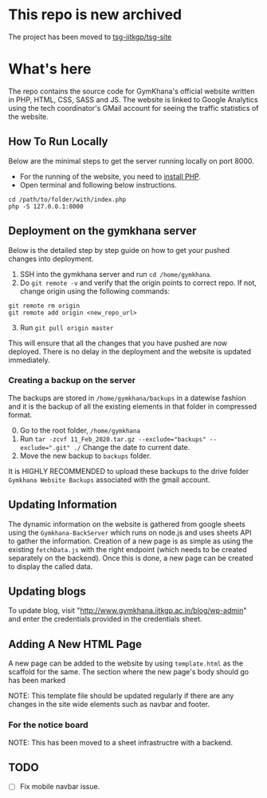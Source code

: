 # This repo is new archived

The project has been moved to [tsg-iitkgp/tsg-site](https://github.com/tsg-iitkgp/tsg-site)

# What's here

The repo contains the source code for GymKhana's official website written in PHP, HTML, CSS, SASS and JS. The website is linked to Google Analytics using the tech coordinator's GMail account for seeing the traffic statistics of the website.

## How To Run Locally

Below are the minimal steps to get the server running locally on port 8000.

- For the running of the website, you need to [install PHP](https://www.php.net/manual/en/install.php).
- Open terminal and following below instructions.

```shell
cd /path/to/folder/with/index.php
php -S 127.0.0.1:8000
```

## Deployment on the gymkhana server

Below is the detailed step by step guide on how to get your pushed changes into deployment.

1. SSH into the gymkhana server and run `cd /home/gymkhana`.
2. Do `git remote -v` and verify that the origin points to correct repo. If not, change origin using the following commands:

```shell
git remote rm origin
git remote add origin <new_repo_url>
```

3. Run `git pull origin master`

This will ensure that all the changes that you have pushed are now deployed. There is no delay in the deployment and the website is updated immediately.

### Creating a backup on the server

The backups are stored in `/home/gymkhana/backups` in a datewise fashion and it is the backup of all the existing elements in that folder in compressed format.

0. Go to the root folder, `/home/gymkhana`
0. Run `tar -zcvf 11_Feb_2020.tar.gz --exclude="backups" --exclude=".git" ./` Change the date to current date.
0. Move the new backup to `backups` folder.

It is HIGHLY RECOMMENDED to upload these backups to the drive folder `Gymkhana Website Backups` associated with the gmail account.

## Updating Information

The dynamic information on the website is gathered from google sheets using the `Gymkhana-BackServer` which runs on node.js and uses sheets API to gather the information. Creation of a new page is as simple as using the existing `fetchData.js` with the right endpoint (which needs to be created separately on the backend). Once this is done, a new page can be created to display the called data. 

## Updating blogs

To update blog, visit "http://www.gymkhana.iitkgp.ac.in/blog/wp-admin" and enter the credentials provided in the credentials sheet.

## Adding A New HTML Page

A new page can be added to the website by using `template.html` as the scaffold for the same. The section where the new page's body should go has been marked

NOTE: This template file should be updated regularly if there are any changes in the site wide elements such as navbar and footer.


### For the notice board

NOTE: This has been moved to a sheet infrastructre with a backend.

## TODO

- [ ] Fix mobile navbar issue.
